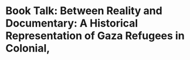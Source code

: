 # Book Talk: Between Reality and Documentary: A Historical Representation of Gaza Refugees in Colonial,

